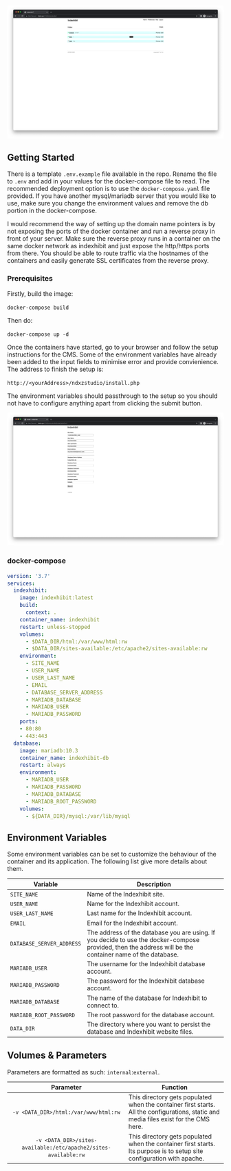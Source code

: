 ![Indexhibit Backend](./docs/backend.png)

## Getting Started

There is a template `.env.example` file available in the repo. Rename the file to `.env` and add in your values for the docker-compose file to read. The recommended deployment option is to use the `docker-compose.yaml` file provided. If you have another mysql/mariadb server that you would like to use, make sure you change the environment values and remove the db portion in the docker-compose.

I would recommend the way of setting up the domain name pointers is by not exposing the ports of the docker container and run a reverse proxy in front of your server. Make sure the reverse proxy runs in a container on the same docker network as indexhibit and just expose the http/https ports from there. You should be able to route traffic via the hostnames of the containers and easily generate SSL certificates from the reverse proxy.

### Prerequisites

Firstly, build the image:

`docker-compose build`

Then do:

`docker-compose up -d`

Once the containers have started, go to your browser and follow the setup instructions for the CMS. Some of the environment variables have already been added to the input fields to minimise error and provide convienience. The address to finish the setup is:

`http://<yourAddress>/ndxzstudio/install.php`

The environment variables should passthrough to the setup so you should not have to configure anything apart from clicking the submit button.

 ![Indexhibit Backend](./docs/env_vars.png)



### docker-compose

```yaml
version: '3.7'
services:
  indexhibit:
    image: indexhibit:latest
    build:
      context: .
    container_name: indexhibit
    restart: unless-stopped
    volumes:
      - $DATA_DIR/html:/var/www/html:rw
      - $DATA_DIR/sites-available:/etc/apache2/sites-available:rw
    environment:
      - SITE_NAME
      - USER_NAME
      - USER_LAST_NAME
      - EMAIL
      - DATABASE_SERVER_ADDRESS
      - MARIADB_DATABASE
      - MARIADB_USER
      - MARIADB_PASSWORD
    ports:
    - 80:80
    - 443:443
  database:
    image: mariadb:10.3
    container_name: indexhibit-db
    restart: always
    environment:
      - MARIADB_USER
      - MARIADB_PASSWORD
      - MARIADB_DATABASE
      - MARIADB_ROOT_PASSWORD
    volumes:
      - ${DATA_DIR}/mysql:/var/lib/mysql
```
## Environment Variables

Some environment variables can be set to customize the behaviour of the container
and its application.  The following list give more details about them.

| Variable       | Description
|----------------|----------------------------------------------
|`SITE_NAME`| Name of the Indexhibit site.
|`USER_NAME`| Name for the Indexhibit account.
|`USER_LAST_NAME`| Last name for the Indexhibit account.
|`EMAIL`| Email for the Indexhibit account.
|`DATABASE_SERVER_ADDRESS`| The address of the database you are using. If you decide to use the docker-compose provided, then the address will be the container name of the database.
|`MARIADB_USER`| The username for the Indexhibit database account.
|`MARIADB_PASSWORD`| The password for the Indexhibit database account.
|`MARIADB_DATABASE`| The name of the database for Indexhibit to connect to.
|`MARIADB_ROOT_PASSWORD`| The root password for the database account.
|`DATA_DIR`| The directory where you want to persist the database and Indexhibit website files.

## Volumes & Parameters

Parameters are formatted as such: `internal`:`external`.

| Parameter | Function |
| :----: | --- |
| `-v <DATA_DIR>/html:/var/www/html:rw` | This directory gets populated when the container first starts. All the configurations, static and media files exist for the CMS here.|
| `-v <DATA_DIR>/sites-available:/etc/apache2/sites-available:rw` | This directory gets populated when the container first starts. Its purpose is to setup site configuration with apache. |


